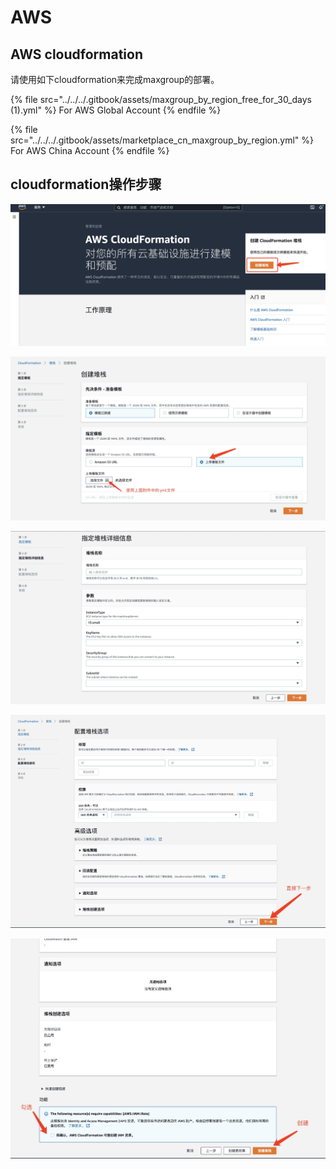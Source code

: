 # AWS

## AWS cloudformation

请使用如下cloudformation来完成maxgroup的部署。

{% file src="../../../.gitbook/assets/maxgroup_by_region_free_for_30_days (1).yml" %}
For AWS Global Account
{% endfile %}

{% file src="../../../.gitbook/assets/marketplace_cn_maxgroup_by_region.yml" %}
For AWS China Account
{% endfile %}

## cloudformation操作步骤

![](../../../.gitbook/assets/1.jpg)

![](../../../.gitbook/assets/2.jpg)

![](../../../.gitbook/assets/3.jpg)

![](../../../.gitbook/assets/4.jpg)

![](../../../.gitbook/assets/5.jpg)
